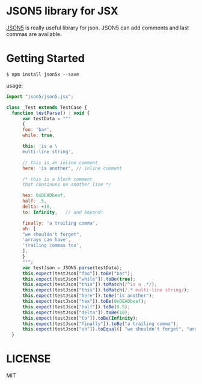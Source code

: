 JSON5 library for JSX
========================

[JSON5](http://json5.org/) is really useful library for json.
JSON5 can add comments and last commas are available.


Getting Started
===============

```shell
$ npm install json5x --save
```

usage:

```js
import "json5/json5.jsx";

class _Test extends TestCase {
  function testParse() : void {
      var testData = """
      {
      foo: 'bar',
      while: true,

      this: 'is a \
      multi-line string',

      // this is an inline comment
      here: 'is another', // inline comment

      /* this is a block comment
      that continues on another line */

      hex: 0xDEADbeef,
      half: .5,
      delta: +10,
      to: Infinity,   // and beyond!

      finally: 'a trailing comma',
      oh: [
      "we shouldn't forget",
      'arrays can have',
      'trailing commas too',
      ],
      }
      """;
      var testJson = JSON5.parse(testData);
      this.expect(testJson["foo"]).toBe("bar");
      this.expect(testJson["while"]).toBe(true);
      this.expect(testJson["this"]).toMatch(/^is a .*/);
      this.expect(testJson["this"]).toMatch(/.* multi-line string/);
      this.expect(testJson["here"]).toBe("is another");
      this.expect(testJson["hex"]).toBe(0xDEADbeef);
      this.expect(testJson["half"]).toBe(0.5);
      this.expect(testJson["delta"]).toBe(10);
      this.expect(testJson["to"]).toBe(Infinity);
      this.expect(testJson["finally"]).toBe("a trailing comma");
      this.expect(testJson["oh"]).toEqual([ "we shouldn't forget", "arrays can have", "trailing commas too"]);
  }
```

LICENSE
=========

MIT
